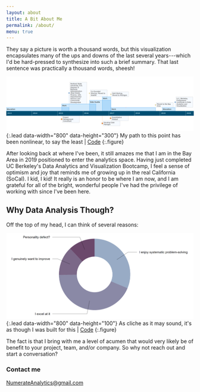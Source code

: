 ```yaml
---
layout: about
title: A Bit About Me
permalink: /about/
menu: true
---
```


They say a picture is worth a thousand words, but this visualization encapsulates many of the ups and downs of the last several years---which I'd be hard-pressed to synthesize into such a brief summary. That last sentence was practically a thousand words, sheesh!

![](assets/img/Timeline.png){:.lead data-width="800" data-height="300"}
My path to this point has been nonlinear, to say the least | [Code](https://gist.github.com/nickmccarty/770777de95aacc456fa4860864a9e955)
{:.figure}

After looking back at where I've been, it still amazes me that I am in the Bay Area in 2019 positioned to enter the analytics space. Having just completed UC Berkeley's Data Analytics and Visualization Bootcamp, I feel a sense of optimism and joy that reminds me of growing up in the real California (SoCal). I kid, I kid! It really is an honor to be where I am now, and I am grateful for all of the bright, wonderful people I've had the privilege of working with since I've been here.

## Why Data Analysis Though?

Off the top of my head, I can think of several reasons:

![](assets/img/Why.png){:.lead data-width="800" data-height="100"}
As cliche as it may sound, it's as though I was built for this | [Code](https://gist.github.com/nickmccarty/9dfe958d700dbb83b5d43c887188ec7a)
{:.figure}

The fact is that I bring with me a level of acumen that would very likely be of benefit to your project, team, and/or company. So why not reach out and start a conversation?

### Contact me

[NumerateAnalytics@gmail.com](mailto:NumerateAnalytics@gmail.com)
